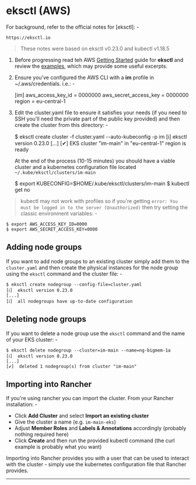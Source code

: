 # eksctl (AWS)

For background, refer to the official notes for [eksctl]: -

    https://eksctl.io

>   These notes were based on eksctl v0.23.0 and kubectl v1.18.5
    
1.  Before progressing read teh AWS [Getting Started] guide for **eksctl**
    and review the [examples], which may provide some useful excerpts.

2.  Ensure you've configured the AWS CLI with a **im** profile
    in ~/.aws/credentials. i.e.: -

    [im]
    aws_access_key_id = 0000000
    aws_secret_access_key = 0000000
    region = eu-central-1

3.  Edit the cluster.yaml file to ensure it satisfies your needs
    (if you need to SSH you'll need the private part of the public key provided)
    and then create the cluster from this directory: -
    
    $ eksctl create cluster -f cluster.yaml --auto-kubeconfig -p im
    [ℹ]  eksctl version 0.23.0
    [...]
    [✔]  EKS cluster "im-main" in "eu-central-1" region is ready

    At the end of the process (10-15 minutes) you should have a viable cluster
    and a kubernetes configuration file located `~/.kube/eksctl/clusters/im-main`
    
    $ export KUBECONFIG=$HOME/.kube/eksctl/clusters/im-main
    $ kubectl get no
    
>   kubectl may not work with profiles so if you're getting
    `error: You must be logged in to the server (Unauthorized)` then
    try setting the classic environment variables: -
    
    $ export AWS_ACCESS_KEY_ID=0000
    $ export AWS_SECRET_ACCESS_KEY=0000

## Adding node groups
If you want to add node groups to an existing cluster simply
add them to the `cluster.yaml` and then create the physical instances
for the node group using the `eksctl` command and the cluster file: -

    $ eksctl create nodegroup --config-file=cluster.yaml
    [ℹ]  eksctl version 0.23.0
    [...]
    [ℹ]  all nodegroups have up-to-date configuration

## Deleting node groups
If you want to delete a node group use the `eksctl` command and the name
of your EKS cluster: -

    $ eksctl delete nodegroup --cluster=im-main --name=ng-bigmem-1a
    [ℹ]  eksctl version 0.23.0
    [...]
    [✔]  deleted 1 nodegroup(s) from cluster "im-main"

## Importing into Rancher    
If you're using rancher you can import the cluster. From your Rancher
installation: -
 
-   Click **Add Cluster** and select **Import an existing cluster**
-   Give the cluster a name (e.g. `im-main-eks`)
-   Adjust **Member Roles** and **Labels & Annotations** accordingly
    (probably nothing required here)
-   Click **Create** and then run the provided kubectl command
    (the curl example is probably what you want)

Importing into Rancher provides you with a user that can
be used to interact with the cluster - simply use the
kubernetes configuration file that Rancher provides.

---

[eksstl]: https://eksctl.io
[examples]: https://github.com/weaveworks/eksctl/tree/master/examples
[getting started]: https://docs.aws.amazon.com/eks/latest/userguide/getting-started-eksctl.html
